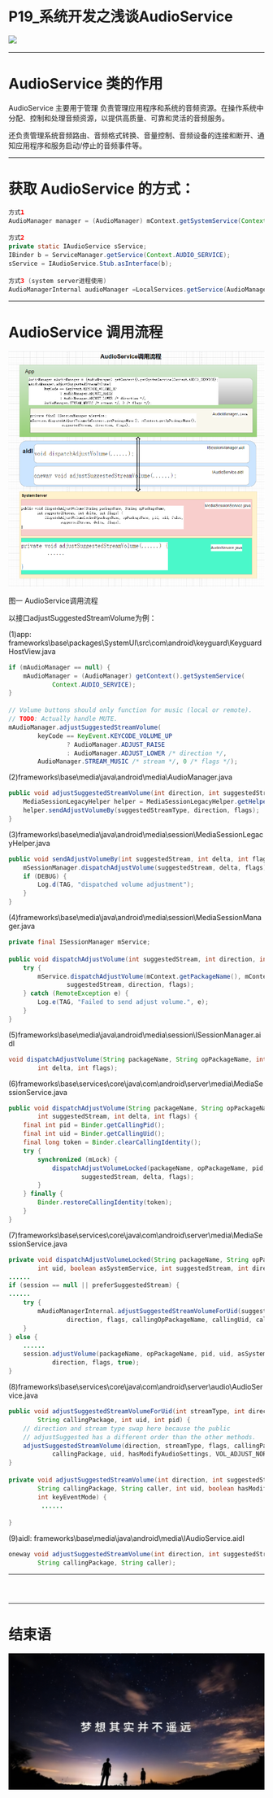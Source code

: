 # P19_系统开发之浅谈AudioService

<img src="../flower/flower_p19.png">

---

# AudioService 类的作用

AudioService 主要用于管理 负责管理应用程序和系统的音频资源。在操作系统中分配、控制和处理音频资源，以提供高质量、可靠和灵活的音频服务。

还负责管理系统音频路由、音频格式转换、音量控制、音频设备的连接和断开、通知应用程序和服务启动/停止的音频事件等。

---

# 获取 AudioService 的方式：

```java
方式1
AudioManager manager = (AudioManager) mContext.getSystemService(Context.AUDIO_SERVICE);

方式2
private static IAudioService sService;
IBinder b = ServiceManager.getService(Context.AUDIO_SERVICE);
sService = IAudioService.Stub.asInterface(b);

方式3 (system server进程使用)
AudioManagerInternal audioManager =LocalServices.getService(AudioManagerInternal.class);
```

---

# AudioService 调用流程

<img src="AudioService_whole.png">

图一 AudioService调用流程

以接口adjustSuggestedStreamVolume为例：

(1)app:
frameworks\base\packages\SystemUI\src\com\android\keyguard\KeyguardHostView.java

```java
if (mAudioManager == null) {
    mAudioManager = (AudioManager) getContext().getSystemService(
            Context.AUDIO_SERVICE);
}

// Volume buttons should only function for music (local or remote).
// TODO: Actually handle MUTE.
mAudioManager.adjustSuggestedStreamVolume(
        keyCode == KeyEvent.KEYCODE_VOLUME_UP
                ? AudioManager.ADJUST_RAISE
                : AudioManager.ADJUST_LOWER /* direction */,
        AudioManager.STREAM_MUSIC /* stream */, 0 /* flags */);
```


(2)frameworks\base\media\java\android\media\AudioManager.java

```java
public void adjustSuggestedStreamVolume(int direction, int suggestedStreamType, int flags) {
    MediaSessionLegacyHelper helper = MediaSessionLegacyHelper.getHelper(getContext());
    helper.sendAdjustVolumeBy(suggestedStreamType, direction, flags);
}
```

(3)frameworks\base\media\java\android\media\session\MediaSessionLegacyHelper.java

```java
public void sendAdjustVolumeBy(int suggestedStream, int delta, int flags) {
    mSessionManager.dispatchAdjustVolume(suggestedStream, delta, flags);
    if (DEBUG) {
        Log.d(TAG, "dispatched volume adjustment");
    }
}
```

(4)frameworks\base\media\java\android\media\session\MediaSessionManager.java

```java
private final ISessionManager mService;

public void dispatchAdjustVolume(int suggestedStream, int direction, int flags) {
    try {
        mService.dispatchAdjustVolume(mContext.getPackageName(), mContext.getOpPackageName(),
                suggestedStream, direction, flags);
    } catch (RemoteException e) {
        Log.e(TAG, "Failed to send adjust volume.", e);
    }
}

```

(5)frameworks\base\media\java\android\media\session\ISessionManager.aidl

```java
void dispatchAdjustVolume(String packageName, String opPackageName, int suggestedStream,
        int delta, int flags);
```

(6)frameworks\base\services\core\java\com\android\server\media\MediaSessionService.java

```java
public void dispatchAdjustVolume(String packageName, String opPackageName,
        int suggestedStream, int delta, int flags) {
    final int pid = Binder.getCallingPid();
    final int uid = Binder.getCallingUid();
    final long token = Binder.clearCallingIdentity();
    try {
        synchronized (mLock) {
            dispatchAdjustVolumeLocked(packageName, opPackageName, pid, uid, false,
                    suggestedStream, delta, flags);
        }
    } finally {
        Binder.restoreCallingIdentity(token);
    }
}

```

(7)frameworks\base\services\core\java\com\android\server\media\MediaSessionService.java

```java
private void dispatchAdjustVolumeLocked(String packageName, String opPackageName, int pid,
        int uid, boolean asSystemService, int suggestedStream, int direction, int flags) {
......
if (session == null || preferSuggestedStream) {
......
    try {
        mAudioManagerInternal.adjustSuggestedStreamVolumeForUid(suggestedStream,
                direction, flags, callingOpPackageName, callingUid, callingPid);
    }
} else {
    ......
    session.adjustVolume(packageName, opPackageName, pid, uid, asSystemService,
            direction, flags, true);
}

```

(8)frameworks\base\services\core\java\com\android\server\audio\AudioService.java

```java
public void adjustSuggestedStreamVolumeForUid(int streamType, int direction, int flags,
        String callingPackage, int uid, int pid) {
    // direction and stream type swap here because the public
    // adjustSuggested has a different order than the other methods.
    adjustSuggestedStreamVolume(direction, streamType, flags, callingPackage,
            callingPackage, uid, hasModifyAudioSettings, VOL_ADJUST_NORMAL);
}

private void adjustSuggestedStreamVolume(int direction, int suggestedStreamType, int flags,
        String callingPackage, String caller, int uid, boolean hasModifyAudioSettings,
        int keyEventMode) {
         ......

}

```

(9)aidl:
frameworks\base\media\java\android\media\IAudioService.aidl

```java
oneway void adjustSuggestedStreamVolume(int direction, int suggestedStreamType, int flags,
        String callingPackage, String caller);

```

---



```java


```


```java


```

```java


```

---


# 结束语

<img src="../Images/end_001.png">